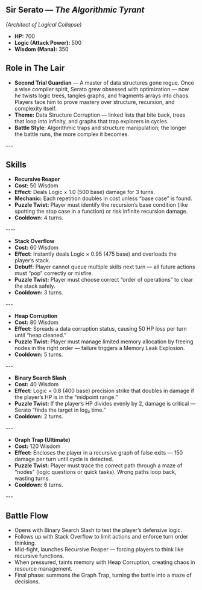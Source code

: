 ## Sir Serato — *The Algorithmic Tyrant*

*(Architect of Logical Collapse)*

* **HP:** 700<br>
* **Logic (Attack Power):** 500<br>
* **Wisdom (Mana):** 350

## Role in The Lair

* **Second Trial Guardian** — A master of data structures gone rogue. Once a wise compiler spirit, Serato grew obsessed with optimization — now he twists logic trees, tangles graphs, and fragments arrays into chaos. Players face him to prove mastery over structure, recursion, and complexity itself.
* **Theme:** Data Structure Corruption — linked lists that bite back, trees that loop into infinity, and graphs that trap explorers in cycles.
* **Battle Style:** Algorithmic traps and structure manipulation; the longer the battle runs, the more complex it becomes.

---<br>
## Skills

* **Recursive Reaper**
* **Cost:** 50 Wisdom
* **Effect:** Deals Logic × 1.0 (500 base) damage for 3 turns.
* **Mechanic:** Each repetition doubles in cost unless “base case” is found.
* **Puzzle Twist:** Player must identify the recursion’s base condition (like spotting the stop case in a function) or risk infinite recursion damage.
* **Cooldown:** 4 turns.

----<br>

* **Stack Overflow**
* **Cost:** 60 Wisdom
* **Effect:** Instantly deals Logic × 0.95 (475 base) and overloads the player’s stack.
* **Debuff:** Player cannot queue multiple skills next turn — all future actions must “pop” correctly or misfire.
* **Puzzle Twist:** Player must choose correct “order of operations” to clear the stack safely.
* **Cooldown:** 3 turns.

---<br>

* **Heap Corruption**
* **Cost:** 80 Wisdom
* **Effect:** Spreads a data corruption status, causing 50 HP loss per turn until “heap cleaned.”
* **Puzzle Twist:** Player must manage limited memory allocation by freeing nodes in the right order — failure triggers a Memory Leak Explosion.
* **Cooldown:** 5 turns.

---<br>

* **Binary Search Slash**
* **Cost:** 40 Wisdom
* **Effect:** Logic × 0.8 (400 base) precision strike that doubles in damage if the player’s HP is in the “midpoint range.”
* **Puzzle Twist:** If the player’s HP divides evenly by 2, damage is critical — Serato “finds the target in log₂ time.”
* **Cooldown:** 2 turns.

---<br>

* **Graph Trap (Ultimate)**
* **Cost:** 120 Wisdom
* **Effect:** Encloses the player in a recursive graph of false exits — 150 damage per turn until cycle is detected.
* **Puzzle Twist:** Player must trace the correct path through a maze of “nodes” (logic questions or quick tasks). Wrong paths loop back, wasting turns.
* **Cooldown:** 6 turns.

---<br>

## Battle Flow
* Opens with Binary Search Slash to test the player’s defensive logic.
* Follows up with Stack Overflow to limit actions and enforce turn order thinking.
* Mid-fight, launches Recursive Reaper — forcing players to think like recursive functions.
* When pressured, taints memory with Heap Corruption, creating chaos in resource management.
* Final phase: summons the Graph Trap, turning the battle into a maze of decisions.
